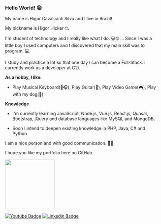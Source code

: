 ### **Hello World!** 😁

My name is Higor Cavalcanti Silva and I live in Brazil!

My nickname is Higor Hicker 🤓.

I'm student of technology and I really like what I do. 💻🤓 ... Since I was a little boy I used computers and I discovered that my main skill was to program. 💻

I study and practice a lot so that one day I can become a Full-Stack. I currently work as a developer at G2i.

**As a hobby, I like:**

- Play Musical Keyboard(🎹🎧), Play Guitar(🎸), Play Video Game(🎮), Play with my dog(🐶)

 **Knowledge**

- I'm currently learning JavaScript, Node.js, Vue.js, React.js, Quasar, Bootstrap, jQuery and database languages ​​like MySQL and MongoDB.

- Soon I intend to deepen existing knowledge in PHP, Java, C# and Python

I am a nice person and with good communication. 🙂😉

I hope you like my portfolio here on GitHub.

[<img src="https://news.comschool.com.br/wp-content/uploads/2017/12/icone-instagram-e1512741581979.jpg" width="160">
](https://www.instagram.com/dev_hicker/)

[![Youtube Badge](https://img.shields.io/badge/-Youtube-FF0000?style=flat-square&labelColor=FF0000&logo=youtube&logoColor=white&link=https://www.youtube.com/channel/UCNxl5KiX66IxogBo33kSnfw?view_as=subscriber)](https://www.youtube.com/channel/UCNxl5KiX66IxogBo33kSnfw?view_as=subscriber)
[![Linkedin Badge](https://img.shields.io/badge/-LinkedIn-blue?style=flat-square&logo=Linkedin&logoColor=white&link=https://www.linkedin.com/in/higor-cavalcanti-silva-b645aa174/)](https://www.linkedin.com/in/higor-cavalcanti-silva-b645aa174/)
